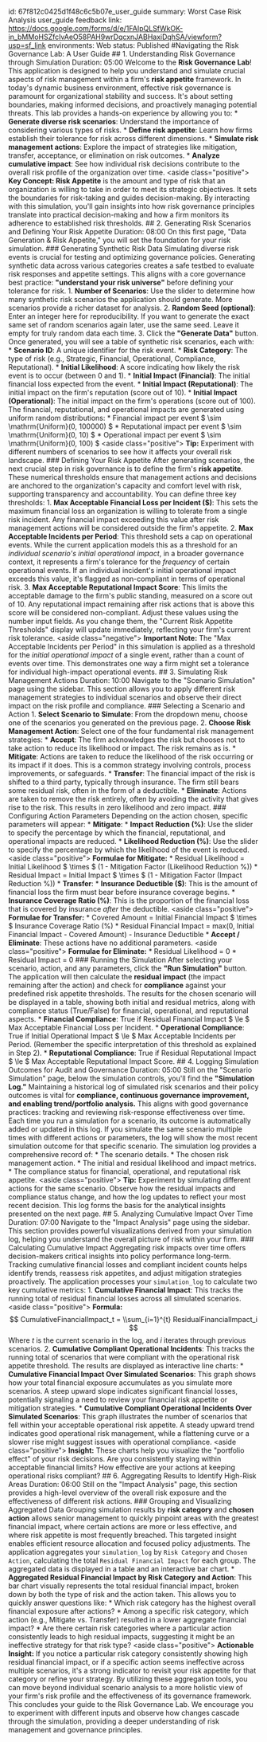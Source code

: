 id: 67f812c0425d1f48c6c5b07e_user_guide
summary: Worst Case Risk Analysis user_guide
feedback link: https://docs.google.com/forms/d/e/1FAIpQLSfWkOK-in_bMMoHSZfcIvAeO58PAH9wrDqcxnJABHaxiDqhSA/viewform?usp=sf_link
environments: Web
status: Published
#Navigating the Risk Governance Lab: A User Guide  ## 1. Understanding Risk Governance through Simulation Duration: 05:00  Welcome to the **Risk Governance Lab**! This application is designed to help you understand and simulate crucial aspects of risk management within a firm's **risk appetite** framework. In today's dynamic business environment, effective risk governance is paramount for organizational stability and success. It's about setting boundaries, making informed decisions, and proactively managing potential threats.  This lab provides a hands-on experience by allowing you to: *   **Generate diverse risk scenarios**: Understand the importance of considering various types of risks. *   **Define risk appetite**: Learn how firms establish their tolerance for risk across different dimensions. *   **Simulate risk management actions**: Explore the impact of strategies like mitigation, transfer, acceptance, or elimination on risk outcomes. *   **Analyze cumulative impact**: See how individual risk decisions contribute to the overall risk profile of the organization over time.  <aside class=\"positive\"> <b>Key Concept: Risk Appetite</b> is the amount and type of risk that an organization is willing to take in order to meet its strategic objectives. It sets the boundaries for risk-taking and guides decision-making. </aside>  By interacting with this simulation, you'll gain insights into how risk governance principles translate into practical decision-making and how a firm monitors its adherence to established risk thresholds.  ## 2. Generating Risk Scenarios and Defining Your Risk Appetite Duration: 08:00  On this first page, \"Data Generation & Risk Appetite,\" you will set the foundation for your risk simulation.  ### Generating Synthetic Risk Data  Simulating diverse risk events is crucial for testing and optimizing governance policies. Generating synthetic data across various categories creates a safe testbed to evaluate risk responses and appetite settings. This aligns with a core governance best practice: **\"understand your risk universe\"** before defining your tolerance for risk.  1.  **Number of Scenarios**: Use the slider to determine how many synthetic risk scenarios the application should generate. More scenarios provide a richer dataset for analysis. 2.  **Random Seed (optional)**: Enter an integer here for reproducibility. If you want to generate the exact same set of random scenarios again later, use the same seed. Leave it empty for truly random data each time. 3.  Click the **\"Generate Data\"** button.  Once generated, you will see a table of synthetic risk scenarios, each with: *   **Scenario ID**: A unique identifier for the risk event. *   **Risk Category**: The type of risk (e.g., Strategic, Financial, Operational, Compliance, Reputational). *   **Initial Likelihood**: A score indicating how likely the risk event is to occur (between 0 and 1). *   **Initial Impact (Financial)**: The initial financial loss expected from the event. *   **Initial Impact (Reputational)**: The initial impact on the firm's reputation (score out of 10). *   **Initial Impact (Operational)**: The initial impact on the firm's operations (score out of 100).  The financial, reputational, and operational impacts are generated using uniform random distributions: *   Financial impact per event $ \\sim \\mathrm{Uniform}(0, 100000) $ *   Reputational impact per event $ \\sim \\mathrm{Uniform}(0, 10) $ *   Operational impact per event $ \\sim \\mathrm{Uniform}(0, 100) $  <aside class=\"positive\"> <b>Tip:</b> Experiment with different numbers of scenarios to see how it affects your overall risk landscape. </aside>  ### Defining Your Risk Appetite  After generating scenarios, the next crucial step in risk governance is to define the firm's **risk appetite**. These numerical thresholds ensure that management actions and decisions are anchored to the organization's capacity and comfort level with risk, supporting transparency and accountability.  You can define three key thresholds:  1.  **Max Acceptable Financial Loss per Incident ($)**: This sets the maximum financial loss an organization is willing to tolerate from a single risk incident. Any financial impact exceeding this value after risk management actions will be considered outside the firm's appetite. 2.  **Max Acceptable Incidents per Period**: This threshold sets a cap on operational events. While the current application models this as a threshold for an *individual scenario's initial operational impact*, in a broader governance context, it represents a firm's tolerance for the *frequency* of certain operational events. If an individual incident's initial operational impact exceeds this value, it's flagged as non-compliant in terms of operational risk. 3.  **Max Acceptable Reputational Impact Score**: This limits the acceptable damage to the firm's public standing, measured on a score out of 10. Any reputational impact remaining after risk actions that is above this score will be considered non-compliant.  Adjust these values using the number input fields. As you change them, the \"Current Risk Appetite Thresholds\" display will update immediately, reflecting your firm's current risk tolerance.  <aside class=\"negative\"> <b>Important Note:</b> The \"Max Acceptable Incidents per Period\" in this simulation is applied as a threshold for the *initial operational impact* of a single event, rather than a count of events over time. This demonstrates one way a firm might set a tolerance for individual high-impact operational events. </aside>  ## 3. Simulating Risk Management Actions Duration: 10:00  Navigate to the \"Scenario Simulation\" page using the sidebar. This section allows you to apply different risk management strategies to individual scenarios and observe their direct impact on the risk profile and compliance.  ### Selecting a Scenario and Action  1.  **Select Scenario to Simulate**: From the dropdown menu, choose one of the scenarios you generated on the previous page. 2.  **Choose Risk Management Action**: Select one of the four fundamental risk management strategies:     *   **Accept**: The firm acknowledges the risk but chooses not to take action to reduce its likelihood or impact. The risk remains as is.     *   **Mitigate**: Actions are taken to reduce the likelihood of the risk occurring or its impact if it does. This is a common strategy involving controls, process improvements, or safeguards.     *   **Transfer**: The financial impact of the risk is shifted to a third party, typically through insurance. The firm still bears some residual risk, often in the form of a deductible.     *   **Eliminate**: Actions are taken to remove the risk entirely, often by avoiding the activity that gives rise to the risk. This results in zero likelihood and zero impact.  ### Configuring Action Parameters  Depending on the action chosen, specific parameters will appear:  *   **Mitigate**:     *   **Impact Reduction (%)**: Use the slider to specify the percentage by which the financial, reputational, and operational impacts are reduced.     *   **Likelihood Reduction (%)**: Use the slider to specify the percentage by which the likelihood of the event is reduced.      <aside class=\"positive\">     <b>Formulae for Mitigate:</b>     *   Residual Likelihood = Initial Likelihood $ \\times $ (1 - Mitigation Factor (Likelihood Reduction %))     *   Residual Impact = Initial Impact $ \\times $ (1 - Mitigation Factor (Impact Reduction %))     </aside>  *   **Transfer**:     *   **Insurance Deductible ($)**: This is the amount of financial loss the firm must bear before insurance coverage begins.     *   **Insurance Coverage Ratio (%)**: This is the proportion of the financial loss that is covered by insurance *after* the deductible.      <aside class=\"positive\">     <b>Formulae for Transfer:</b>     *   Covered Amount = Initial Financial Impact $ \\times $ Insurance Coverage Ratio (%)     *   Residual Financial Impact = max(0, Initial Financial Impact - Covered Amount) - Insurance Deductible     </aside>  *   **Accept / Eliminate**: These actions have no additional parameters.      <aside class=\"positive\">     <b>Formulae for Eliminate:</b>     *   Residual Likelihood = 0     *   Residual Impact = 0     </aside>  ### Running the Simulation  After selecting your scenario, action, and any parameters, click the **\"Run Simulation\"** button.  The application will then calculate the **residual impact** (the impact remaining after the action) and check for **compliance** against your predefined risk appetite thresholds. The results for the chosen scenario will be displayed in a table, showing both initial and residual metrics, along with compliance status (True/False) for financial, operational, and reputational aspects.  *   **Financial Compliance**: True if Residual Financial Impact $ \\le $ Max Acceptable Financial Loss per Incident. *   **Operational Compliance**: True if Initial Operational Impact $ \\le $ Max Acceptable Incidents per Period. (Remember the specific interpretation of this threshold as explained in Step 2). *   **Reputational Compliance**: True if Residual Reputational Impact $ \\le $ Max Acceptable Reputational Impact Score.  ## 4. Logging Simulation Outcomes for Audit and Governance Duration: 05:00  Still on the \"Scenario Simulation\" page, below the simulation controls, you'll find the **\"Simulation Log.\"**  Maintaining a historical log of simulated risk scenarios and their policy outcomes is vital for **compliance, continuous governance improvement, and enabling trend/portfolio analysis.** This aligns with good governance practices: tracking and reviewing risk-response effectiveness over time.  Each time you run a simulation for a scenario, its outcome is automatically added or updated in this log. If you simulate the same scenario multiple times with different actions or parameters, the log will show the most recent simulation outcome for that specific scenario.  The simulation log provides a comprehensive record of: *   The scenario details. *   The chosen risk management action. *   The initial and residual likelihood and impact metrics. *   The compliance status for financial, operational, and reputational risk appetite.  <aside class=\"positive\"> <b>Tip:</b> Experiment by simulating different actions for the same scenario. Observe how the residual impacts and compliance status change, and how the log updates to reflect your most recent decision. </aside>  This log forms the basis for the analytical insights presented on the next page.  ## 5. Analyzing Cumulative Impact Over Time Duration: 07:00  Navigate to the \"Impact Analysis\" page using the sidebar. This section provides powerful visualizations derived from your simulation log, helping you understand the overall picture of risk within your firm.  ### Calculating Cumulative Impact  Aggregating risk impacts over time offers decision-makers critical insights into policy performance long-term. Tracking cumulative financial losses and compliant incident counts helps identify trends, reassess risk appetites, and adjust mitigation strategies proactively.  The application processes your `simulation_log` to calculate two key cumulative metrics:  1.  **Cumulative Financial Impact**: This tracks the running total of residual financial losses across all simulated scenarios.      <aside class=\"positive\">     <b>Formula:</b>     $$ CumulativeFinancialImpact_t = \\sum_{i=1}^{t} ResidualFinancialImpact_i $$     Where $t$ is the current scenario in the log, and $i$ iterates through previous scenarios.     </aside>  2.  **Cumulative Compliant Operational Incidents**: This tracks the running total of scenarios that were compliant with the operational risk appetite threshold.  The results are displayed as interactive line charts:  *   **Cumulative Financial Impact Over Simulated Scenarios**: This graph shows how your total financial exposure accumulates as you simulate more scenarios. A steep upward slope indicates significant financial losses, potentially signaling a need to review your financial risk appetite or mitigation strategies. *   **Cumulative Compliant Operational Incidents Over Simulated Scenarios**: This graph illustrates the number of scenarios that fell within your acceptable operational risk appetite. A steady upward trend indicates good operational risk management, while a flattening curve or a slower rise might suggest issues with operational compliance.  <aside class=\"positive\"> <b>Insight:</b> These charts help you visualize the \"portfolio effect\" of your risk decisions. Are you consistently staying within acceptable financial limits? How effective are your actions at keeping operational risks compliant? </aside>  ## 6. Aggregating Results to Identify High-Risk Areas Duration: 06:00  Still on the \"Impact Analysis\" page, this section provides a high-level overview of the overall risk exposure and the effectiveness of different risk actions.  ### Grouping and Visualizing Aggregated Data  Grouping simulation results by **risk category** and **chosen action** allows senior management to quickly pinpoint areas with the greatest financial impact, where certain actions are more or less effective, and where risk appetite is most frequently breached. This targeted insight enables efficient resource allocation and focused policy adjustments.  The application aggregates your `simulation_log` by `Risk Category` and `Chosen Action`, calculating the total `Residual Financial Impact` for each group. The aggregated data is displayed in a table and an interactive bar chart.  *   **Aggregated Residual Financial Impact by Risk Category and Action**: This bar chart visually represents the total residual financial impact, broken down by both the type of risk and the action taken. This allows you to quickly answer questions like:     *   Which risk category has the highest overall financial exposure after actions?     *   Among a specific risk category, which action (e.g., Mitigate vs. Transfer) resulted in a lower aggregate financial impact?     *   Are there certain risk categories where a particular action consistently leads to high residual impacts, suggesting it might be an ineffective strategy for that risk type?  <aside class=\"positive\"> <b>Actionable Insight:</b> If you notice a particular risk category consistently showing high residual financial impact, or if a specific action seems ineffective across multiple scenarios, it's a strong indicator to revisit your risk appetite for that category or refine your strategy. </aside>  By utilizing these aggregation tools, you can move beyond individual scenario analysis to a more holistic view of your firm's risk profile and the effectiveness of its governance framework.  This concludes your guide to the Risk Governance Lab. We encourage you to experiment with different inputs and observe how changes cascade through the simulation, providing a deeper understanding of risk management and governance principles.